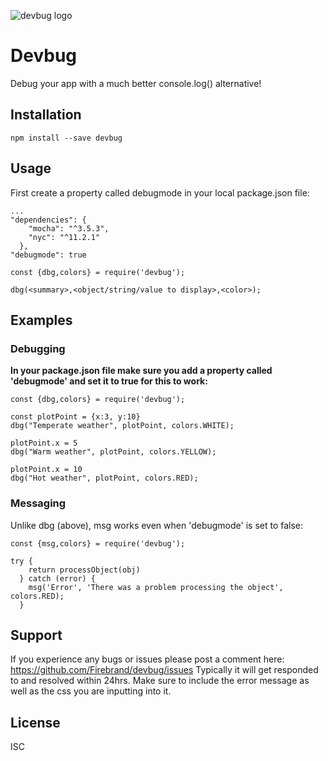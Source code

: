 ![devbug logo](https://raw.githubusercontent.com/Firebrand/devbug/master/logo.gif)

# Devbug

Debug your app with a much better console.log() alternative!


## Installation

```
npm install --save devbug
```


## Usage

First create a property called debugmode in your local package.json file:

```
...
"dependencies": {
    "mocha": "^3.5.3",
    "nyc": "^11.2.1"
  },
"debugmode": true
```


```
const {dbg,colors} = require('devbug');

dbg(<summary>,<object/string/value to display>,<color>);
```


## Examples

### Debugging

**In your package.json file make sure you add a property called 'debugmode' and set it to true for this to work:**

```
const {dbg,colors} = require('devbug');

const plotPoint = {x:3, y:10}
dbg("Temperate weather", plotPoint, colors.WHITE);

plotPoint.x = 5
dbg("Warm weather", plotPoint, colors.YELLOW);

plotPoint.x = 10
dbg("Hot weather", plotPoint, colors.RED);
```

### Messaging

Unlike dbg (above), msg works even when 'debugmode' is set to false:

```
const {msg,colors} = require('devbug');

try {
    return processObject(obj)
  } catch (error) {
    msg('Error', 'There was a problem processing the object', colors.RED);
  }
```

## Support

If you experience any bugs or issues please post a comment here:  <https://github.com/Firebrand/devbug/issues>
Typically it will get responded to and resolved within 24hrs.
Make sure to include the error message as well as the css you are inputting into it.

## License

ISC
